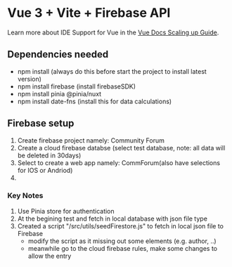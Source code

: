 # Vue 3 + Vite + Firebase API

Learn more about IDE Support for Vue in the [Vue Docs Scaling up Guide](https://vuejs.org/guide/scaling-up/tooling.html#ide-support).

## Dependencies needed
- npm install (always do this before start the project to install latest version)
- npm install firebase (install firebaseSDK)
- npm install pinia @pinia/nuxt
- npm install date-fns (install this for data calculations)

## Firebase setup
1. Create firebase project namely: Community Forum
2.  Create a cloud firebase databse (select test database, note: all data will be deleted in 30days)
3.  Select to create a web app namely: CommForum(also have selections for IOS or Andriod)
4.  

### Key Notes
1. Use Pinia store for authentication
2. At the begining test and fetch in local database with json file type
3. Created a script "/src/utils/seedFirestore.js" to fetch in local json file to Firebase
   - modify the script as it missing out some elements (e.g. author, ..)
   - meanwhile go to the cloud firebase rules, make some changes to allow the entry 
